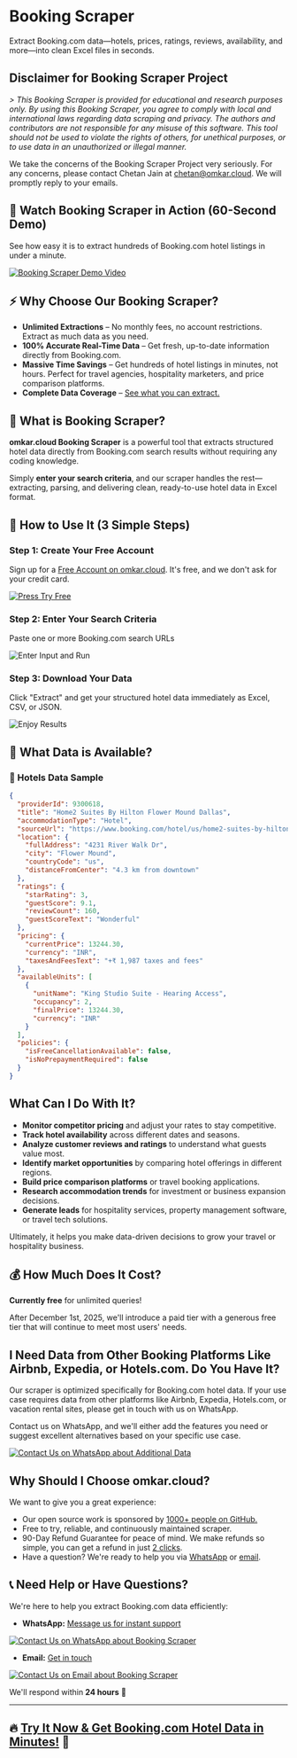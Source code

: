 # Booking Scraper

Extract Booking.com data—hotels, prices, ratings, reviews, availability, and more—into clean Excel files in seconds.

## Disclaimer for Booking Scraper Project

*> This Booking Scraper is provided for educational and research purposes only. By using this Booking Scraper, you agree to comply with local and international laws regarding data scraping and privacy. The authors and contributors are not responsible for any misuse of this software. This tool should not be used to violate the rights of others, for unethical purposes, or to use data in an unauthorized or illegal manner.*

We take the concerns of the Booking Scraper Project very seriously. For any concerns, please contact Chetan Jain at [chetan@omkar.cloud](mailto:chetan@omkar.cloud). We will promptly reply to your emails.

## 🎥 Watch Booking Scraper in Action (60-Second Demo)

See how easy it is to extract hundreds of Booking.com hotel listings in under a minute.

[![Booking Scraper Demo Video](https://www.omkar.cloud/images/tools/booking-extractor/thumbnail.png)](https://www.youtube.com/watch?v=YOUR_VIDEO_ID)

## ⚡ Why Choose Our Booking Scraper?

* **Unlimited Extractions** – No monthly fees, no account restrictions. Extract as much data as you need.
* **100% Accurate Real-Time Data** – Get fresh, up-to-date information directly from Booking.com.
* **Massive Time Savings** – Get hundreds of hotel listings in minutes, not hours. Perfect for travel agencies, hospitality marketers, and price comparison platforms.
* **Complete Data Coverage** – [See what you can extract.](#what-data-is-available)

## 📌 What is Booking Scraper?

**omkar.cloud Booking Scraper** is a powerful tool that extracts structured hotel data directly from Booking.com search results without requiring any coding knowledge.

Simply **enter your search criteria**, and our scraper handles the rest—extracting, parsing, and delivering clean, ready-to-use hotel data in Excel format.

## 🚀 How to Use It (3 Simple Steps)

### Step 1: Create Your Free Account

Sign up for a [Free Account on omkar.cloud](https://www.omkar.cloud/auth/sign-up/?redirect=/tools/booking-extractor/input/&utm_source=github&utm_medium=repo&utm_campaign=booking-repo). It's free, and we don't ask for your credit card.

[![Press Try Free](https://raw.githubusercontent.com/omkarcloud/assets/master/images/try-free.png)](https://www.omkar.cloud/auth/sign-up/?redirect=/tools/booking-extractor/input/)

### Step 2: Enter Your Search Criteria

Paste one or more Booking.com search URLs

![Enter Input and Run](https://www.omkar.cloud/images/tools/booking/input.png)

### Step 3: Download Your Data

Click "Extract" and get your structured hotel data immediately as Excel, CSV, or JSON.

![Enjoy Results](https://www.omkar.cloud/images/tools/booking/output.png)

## 📄 What Data is Available?

### 🏨 Hotels Data Sample

```json
{
  "providerId": 9300618,
  "title": "Home2 Suites By Hilton Flower Mound Dallas",
  "accommodationType": "Hotel",
  "sourceUrl": "https://www.booking.com/hotel/us/home2-suites-by-hilton-flower-mound.html",
  "location": {
    "fullAddress": "4231 River Walk Dr",
    "city": "Flower Mound",
    "countryCode": "us",
    "distanceFromCenter": "4.3 km from downtown"
  },
  "ratings": {
    "starRating": 3,
    "guestScore": 9.1,
    "reviewCount": 160,
    "guestScoreText": "Wonderful"
  },
  "pricing": {
    "currentPrice": 13244.30,
    "currency": "INR",
    "taxesAndFeesText": "+₹ 1,987 taxes and fees"
  },
  "availableUnits": [
    {
      "unitName": "King Studio Suite - Hearing Access",
      "occupancy": 2,
      "finalPrice": 13244.30,
      "currency": "INR"
    }
  ],
  "policies": {
    "isFreeCancellationAvailable": false,
    "isNoPrepaymentRequired": false
  }
}
```

## What Can I Do With It?

- **Monitor competitor pricing** and adjust your rates to stay competitive.
- **Track hotel availability** across different dates and seasons.
- **Analyze customer reviews and ratings** to understand what guests value most.
- **Identify market opportunities** by comparing hotel offerings in different regions.
- **Build price comparison platforms** or travel booking applications.
- **Research accommodation trends** for investment or business expansion decisions.
- **Generate leads** for hospitality services, property management software, or travel tech solutions.

Ultimately, it helps you make data-driven decisions to grow your travel or hospitality business.

## 💰 How Much Does It Cost?

**Currently free** for unlimited queries!

After December 1st, 2025, we'll introduce a paid tier with a generous free tier that will continue to meet most users' needs.

## I Need Data from Other Booking Platforms Like Airbnb, Expedia, or Hotels.com. Do You Have It?

Our scraper is optimized specifically for Booking.com hotel data. If your use case requires data from other platforms like Airbnb, Expedia, Hotels.com, or vacation rental sites, please get in touch with us on WhatsApp.

Contact us on WhatsApp, and we'll either add the features you need or suggest excellent alternatives based on your specific use case.

[![Contact Us on WhatsApp about Additional Data](https://raw.githubusercontent.com/omkarcloud/assets/master/images/whatsapp-us.png)](https://api.whatsapp.com/send?phone=918295042963&text=Hi,%20I%20need%20Booking.com%20data.)

## Why Should I Choose omkar.cloud?

We want to give you a great experience:

- Our open source work is sponsored by [1000+ people on GitHub.](https://github.com/sponsors/omkarcloud)
- Free to try, reliable, and continuously maintained scraper.
- 90-Day Refund Guarantee for peace of mind. We make refunds so simple, you can get a refund in just [2 clicks](https://www.omkar.cloud/refund-process).
- Have a question? We're ready to help you via [WhatsApp](https://api.whatsapp.com/send?phone=918295042963&text=Hi,%20I%20would%20like%20to%20learn%20more%20about%20your%20Booking%20Scraper) or [email](mailto:chetan@omkar.cloud?subject=Help%20with%20Booking%20Scraper&body=I%20need%20help%20with%20using%20the%20Booking%20Scraper.).

## 📞 Need Help or Have Questions?

We're here to help you extract Booking.com data efficiently:

* **WhatsApp:** [Message us for instant support](https://api.whatsapp.com/send?phone=918295042963&text=Hi,%20I%20would%20like%20to%20learn%20more%20about%20your%20Booking%20Scraper)

[![Contact Us on WhatsApp about Booking Scraper](https://raw.githubusercontent.com/omkarcloud/assets/master/images/whatsapp-us.png)](https://api.whatsapp.com/send?phone=918295042963&text=Hi,%20I%20would%20like%20to%20learn%20more%20about%20your%20Booking%20Scraper)

* **Email:** [Get in touch](mailto:chetan@omkar.cloud?subject=Help%20with%20Booking%20Scraper&body=I%20need%20help%20with%20using%20the%20Booking%20Scraper.)

[![Contact Us on Email about Booking Scraper](https://raw.githubusercontent.com/omkarcloud/assets/master/images/ask-on-email.png)](mailto:chetan@omkar.cloud?subject=Help%20with%20Booking%20Scraper&body=I%20need%20help%20with%20using%20the%20Booking%20Scraper.)

We'll respond within **24 hours** 🚀

---

## 🔥 **[Try It Now & Get Booking.com Hotel Data in Minutes!](https://www.omkar.cloud/auth/sign-up/?redirect=/tools/booking-extractor/input/&utm_source=github&utm_medium=repo&utm_campaign=booking-repo)** 🚀